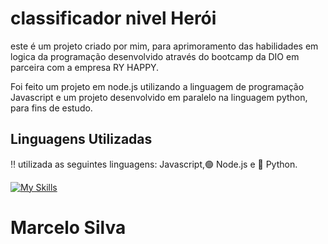# classificador nivel Herói

este é um projeto criado por mim, para aprimoramento das habilidades em logica da programação desenvolvido através do bootcamp da DIO em parceira com a empresa RY HAPPY.

Foi feito um projeto em node.js utilizando a linguagem de programação Javascript e um projeto desenvolvido em paralelo na linguagem python, para fins de estudo.

## Linguagens Utilizadas

 :bangbang: utilizada as seguintes linguagens: Javascript,:green_circle: Node.js e :large_blue_circle: Python.

[![My Skills](https://skillicons.dev/icons?i=js,nodejs,py)](https://skillicons.dev)

# Marcelo Silva


